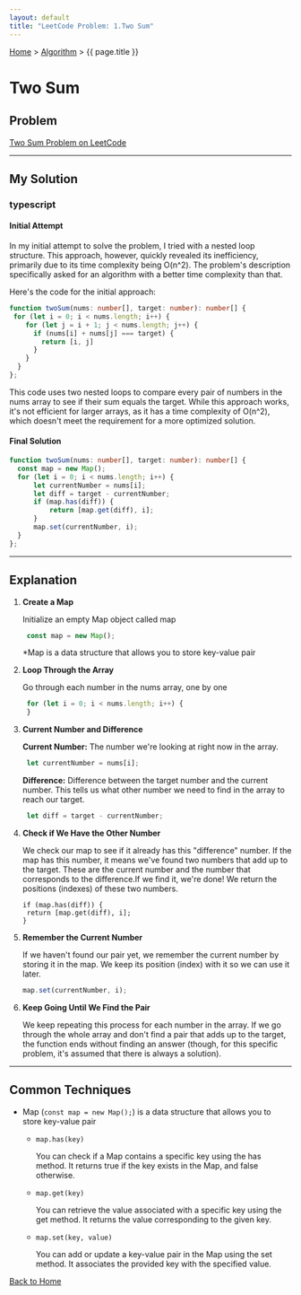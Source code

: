```yaml
---
layout: default
title: "LeetCode Problem: 1.Two Sum"
---
```

[Home](../) > [Algorithm](./) > {{ page.title }}

# Two Sum

## Problem
[Two Sum Problem on LeetCode](https://leetcode.com/problems/two-sum/description/)

___
## My Solution
### typescript

#### Initial Attempt
In my initial attempt to solve the problem, I tried with a nested loop structure. This approach, however, quickly revealed its inefficiency, primarily due to its time complexity being O(n^2). The problem's description specifically asked for an algorithm with a better time complexity than that.

Here's the code for the initial approach:

```typescript
function twoSum(nums: number[], target: number): number[] {
 for (let i = 0; i < nums.length; i++) {
    for (let j = i + 1; j < nums.length; j++) {
      if (nums[i] + nums[j] === target) {
        return [i, j]
      }
    }
  }
};
```
This code uses two nested loops to compare every pair of numbers in the nums array to see if their sum equals the target. While this approach works, it's not efficient for larger arrays, as it has a time complexity of O(n^2), which doesn't meet the requirement for a more optimized solution.

#### Final Solution
```typescript
function twoSum(nums: number[], target: number): number[] {
  const map = new Map();
  for (let i = 0; i < nums.length; i++) {
      let currentNumber = nums[i];
      let diff = target - currentNumber;
      if (map.has(diff)) {
          return [map.get(diff), i];
      }
      map.set(currentNumber, i);
  }
};
```
___
## Explanation
1. **Create a Map**

   Initialize an empty Map object called map <br>
   ```typescript
    const map = new Map();
   ```
   *Map is a data structure that allows you to store key-value pair

2. **Loop Through the Array**

   Go through each number in the nums array, one by one
   ```typescript
    for (let i = 0; i < nums.length; i++) {
    }
   ```

3. **Current Number and Difference**

   **Current Number:** The number we're looking at right now in the array.
   ```typescript
    let currentNumber = nums[i];
   ```
   **Difference:** Difference between the target number and the current number. This tells us what other number we need to find in the array to reach our target.
   ```typescript
    let diff = target - currentNumber;
   ```

4. **Check if We Have the Other Number**

   We check our map to see if it already has this "difference" number.
   If the map has this number, it means we've found two numbers that add up to the target. These are the current number and the number that corresponds to the difference.If we find it, we're done! We return the positions (indexes) of these two numbers.
   ```
   if (map.has(diff)) {
    return [map.get(diff), i];
   }
   ```

5. **Remember the Current Number**

   If we haven't found our pair yet, we remember the current number by storing it in the map. We keep its position (index) with it so we can use it later.
   ```typescript
   map.set(currentNumber, i);
   ```

6. **Keep Going Until We Find the Pair**

   We keep repeating this process for each number in the array.
   If we go through the whole array and don't find a pair that adds up to the target, the function ends without finding an answer (though, for this specific problem, it's assumed that there is always a solution).

___
## Common Techniques

- Map (`const map = new Map();`) is a data structure that allows you to store key-value pair

  - `map.has(key)`

      You can check if a Map contains a specific key using the has method. It returns true if the key exists in the Map, and false otherwise.

  - `map.get(key)`
   
      You can retrieve the value associated with a specific key using the get method. It returns the value corresponding to the given key.

  - `map.set(key, value)`
   
      You can add or update a key-value pair in the Map using the set method. It associates the provided key with the specified value.

[Back to Home](../)
